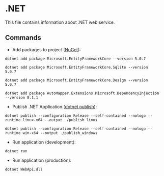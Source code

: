 # .NET

This file contains information about .NET web service.

## Commands

- Add packages to project ([NuGet](https://www.nuget.org)):

`dotnet add package Microsoft.EntityFrameworkCore --version 5.0.7`

`dotnet add package Microsoft.EntityFrameworkCore.Sqlite --version 5.0.7`

`dotnet add package Microsoft.EntityFrameworkCore.Design --version 5.0.7`

`dotnet add package AutoMapper.Extensions.Microsoft.DependencyInjection --version 8.1.1`


- Publish .NET Application ([dotnet publish](https://docs.microsoft.com/en-us/dotnet/core/tools/dotnet-publish)):

`dotnet publish --configuration Release --self-contained --nologo --runtime linux-x64 --output ./publish_linux`

`dotnet publish --configuration Release --self-contained --nologo --runtime win-x64 --output ./publish_windows`


- Run application (development):

`dotnet run`


- Run application (production):

`dotnet WebApi.dll`
